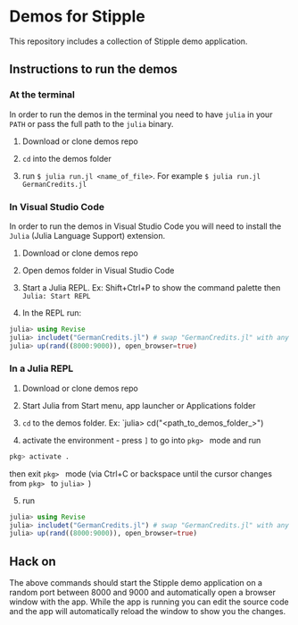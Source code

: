 # Demos for Stipple

This repository includes a collection of Stipple demo application.

## Instructions to run the demos

### At the terminal

In order to run the demos in the terminal you need to have `julia` in your `PATH` or pass the full path to the `julia` binary.

1. Download or clone demos repo

2. `cd` into the demos folder

3. run `$ julia run.jl <name_of_file>`. For example `$ julia run.jl GermanCredits.jl`

### In Visual Studio Code

In order to run the demos in Visual Studio Code you will need to install the `Julia` (Julia Language Support) extension.

1. Download or clone demos repo

2. Open demos folder in Visual Studio Code

3. Start a Julia REPL. Ex: Shift+Ctrl+P to show the command palette then `Julia: Start REPL`

4. In the REPL run:

```julia
julia> using Revise
julia> includet("GermanCredits.jl") # swap "GermanCredits.jl" with any other demo
julia> up(rand((8000:9000)), open_browser=true)
```

### In a Julia REPL

1. Download or clone demos repo

2. Start Julia from Start menu, app launcher or Applications folder

3. `cd` to the demos folder. Ex: `julia> cd("<path_to_demos_folder_>")

4. activate the environment - press `]` to go into `pkg> ` mode and run

```julia
pkg> activate .
```

then exit `pkg> ` mode (via Ctrl+C or backspace until the cursor changes from `pkg> ` to `julia> `)

5. run

```julia
julia> using Revise
julia> includet("GermanCredits.jl") # swap "GermanCredits.jl" with any other demo
julia> up(rand((8000:9000)), open_browser=true)
```

## Hack on

The above commands should start the Stipple demo application on a random port between 8000 and 9000 and automatically open a browser window with the app. While the app is running you can edit the source code and the app will automatically reload the window to show you the changes.